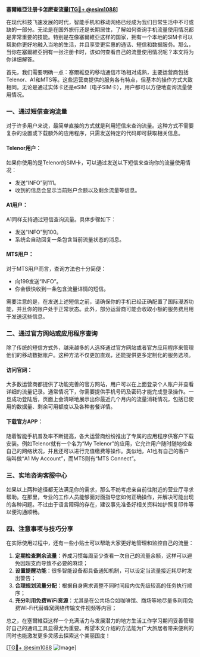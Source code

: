 **塞爾維亞注册卡怎麽查流量[[TG💪+ @esim1088](https://t.me/s/esim1088)]**

在现代科技飞速发展的时代，智能手机和移动网络已经成为我们日常生活中不可或缺的一部分。无论是在国外旅行还是长期居住，了解如何查询手机流量使用情况都是非常重要的技能。特别是在像塞爾維亞这样的国家，拥有一个本地的SIM卡可以帮助你更好地融入当地的生活，并且享受更实惠的通话、短信和数据服务。那么，当你在塞爾維亞拥有一张注册卡时，该如何查看自己的流量使用情况呢？本文将为你详细解答。

首先，我们需要明确一点：塞爾維亞的移动通信市场相对成熟，主要运营商包括Telenor、A1和MTS等。这些运营商提供的服务各有特点，但基本的操作方式大致相同。无论是通过实体卡还是eSIM（电子SIM卡），用户都可以方便地查询流量使用情况。

### 一、通过短信查询流量

对于许多用户来说，最简单直接的方式就是利用短信来查询流量。这种方式不需要复杂的设置或下载额外的应用程序，只需发送特定的代码即可获取相关信息。

#### Telenor用户：
如果你使用的是Telenor的SIM卡，可以通过发送以下短信来查询你的流量使用情况：
- 发送“INFO”到111。
- 收到的信息会显示当前账户余额以及剩余流量等信息。

#### A1用户：
A1同样支持通过短信查询流量。具体步骤如下：
- 发送“INFO”到100。
- 系统会自动回复一条包含当前流量状态的消息。

#### MTS用户：
对于MTS用户而言，查询方法也十分简便：
- 向199发送“INFO”。
- 你会很快收到一条包含流量详情的短信。

需要注意的是，在发送上述短信之前，请确保你的手机已经正确配置了国际漫游功能，并且你的账户处于正常状态。此外，部分运营商可能会收取小额的服务费用用于发送这些信息。

### 二、通过官方网站或应用程序查询

除了传统的短信方式外，越来越多的人选择通过官方网站或者官方应用程序来管理他们的移动数据账户。这种方法不仅更加直观，还能提供更多定制化的服务选项。

#### 访问官网：
大多数运营商都提供了功能完善的官方网站，用户可以在上面登录个人账户并查看详细的流量记录。通常情况下，你需要提供手机号码及密码才能完成登录操作。一旦成功登陆后，页面上会清晰地展示出你最近几个月内的流量消耗情况，包括已使用的数据量、剩余可用额度以及各种套餐详情。

#### 下载官方APP：
随着智能手机普及率不断提高，各大运营商纷纷推出了专属的应用程序供客户下载安装。例如Telenor就有一个名为“My Telenor”的应用，它允许用户随时随地检查自己的网络状况，并且还可以进行充值缴费等操作。类似地，A1也有自己的客户端叫做“A1 My Account”，而MTS则有“MTS Connect”。

### 三、实地咨询客服中心

如果以上两种途径都无法满足你的需求，那么不妨考虑亲自前往附近的营业厅寻求帮助。在那里，专业的工作人员能够面对面指导您如何正确操作，并解决可能出现的各种问题。不过由于语言障碍的存在，建议事先准备好相关资料如护照复印件等以便沟通顺畅。

### 四、注意事项与技巧分享

在实际使用过程中，还有一些小贴士可以帮助大家更好地管理和监控自己的流量：

1. **定期检查剩余流量**：养成习惯每周至少查看一次自己的流量余额，这样可以避免因超支而导致不必要的麻烦；
2. **设置提醒功能**：很多智能设备都具备通知机制，可以设定当流量接近耗尽时发出警告；
3. **合理规划流量分配**：根据自身需求调整不同时间段内优先级较高的任务执行顺序；
4. **充分利用免费WiFi资源**：尤其是在公共场合如咖啡馆、商场等地尽量多利用免费Wi-Fi代替蜂窝网络传输文件视频等内容；

总之，在塞爾維亞这样一个充满活力与发展潜力的地方生活工作学习期间妥善管理好自己的通讯工具显得尤为重要。希望本文介绍的方法能为广大旅居者带来便利的同时也能激发更多灵感去探索这个美丽国度！

[[TG💪+ @esim1088](https://t.me/s/esim1088) ![Image](https://i.postimg.cc/4NQfJmqS/Snipaste-2025-05-13-00-14-12.png)]